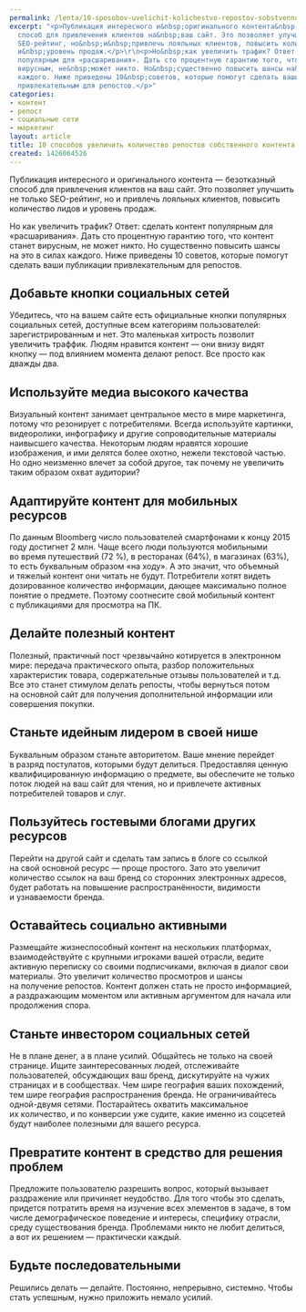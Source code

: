```yaml
---
permalink: /lenta/10-sposobov-uvelichit-kolichestvo-repostov-sobstvennogo-kontenta
excerpt: "<p>Публикация интересного и&nbsp;оригинального контента&nbsp;— безотказный
  способ для привлечения клиентов на&nbsp;ваш сайт. Это позволяет улучшить не&nbsp;только
  SEO-рейтинг, но&nbsp;и&nbsp;привлечь лояльных клиентов, повысить количество лидов
  и&nbsp;уровень продаж.</p>\r\n<p>Но&nbsp;как увеличить трафик? Ответ: сделать контент
  популярным для «расшаривания». Дать сто процентную гарантию того, что контент станет
  вирусным, не&nbsp;может никто. Но&nbsp;существенно повысить шансы на&nbsp;это в&nbsp;силах
  каждого. Ниже приведены 10&nbsp;советов, которые помогут сделать ваши публикации
  привлекательным для репостов.</p>"
categories:
- контент
- репост
- социальные сети
- маркетинг
layout: article
title: 10 способов увеличить количество репостов собственного контента
created: 1426064526
---
```

Публикация интересного и оригинального контента — безотказный способ для привлечения клиентов на ваш сайт. Это позволяет улучшить не только SEO-рейтинг, но и привлечь лояльных клиентов, повысить количество лидов и уровень продаж.

Но как увеличить трафик? Ответ: сделать контент популярным для «расшаривания». Дать сто процентную гарантию того, что контент станет вирусным, не может никто. Но существенно повысить шансы на это в силах каждого. Ниже приведены 10 советов, которые помогут сделать ваши публикации привлекательным для репостов.

## Добавьте кнопки социальных сетей ##

Убедитесь, что на вашем сайте есть официальные кнопки популярных социальных сетей, доступные всем категориям пользователей: зарегистрированным и нет. Это маленькая хитрость позволит увеличить траффик. Людям нравится контент — они внизу видят кнопку — под влиянием момента делают репост. Все просто как дважды два.

## Используйте медиа высокого качества ##

Визуальный контент занимает центральное место в мире маркетинга, потому что резонирует с потребителями. Всегда используйте картинки, видеоролики, инфографику и другие сопроводительные материалы наивысшего качества. Некоторым людям нравятся хорошие изображения, и ими делятся более охотно, нежели текстовой частью. Но одно неизменно влечет за собой другое, так почему не увеличить таким образом охват аудитории?

## Адаптируйте контент для мобильных ресурсов ##

По данным Bloomberg число пользователей смартфонами к концу 2015 году достигнет 2 млн. Чаще всего люди пользуются мобильными во время путешествий (72 %), в ресторанах (64%), в магазинах (63%), то есть буквальным образом «на ходу». А это значит, что объемный и тяжелый контент они читать не будут. Потребители хотят видеть дозированное количество информации, дающее максимально полное понятие о предмете. Поэтому соотнесите свой мобильный контент с публикациями для просмотра на ПК.

## Делайте полезный контент ##

Полезный, практичный пост чрезвычайно котируется в электронном мире: передача практического опыта, разбор положительных характеристик товара, содержательные отзывы пользователей и т.д. Все это станет стимулом делать репосты, чтобы вернуться потом на основной сайт для получения дополнительной информации или совершения покупки.

## Станьте идейным лидером в своей нише ##

Буквальным образом станьте авторитетом. Ваше мнение перейдет в разряд постулатов, которыми будут делиться. Предоставляя ценную квалифицированную информацию о предмете, вы обеспечите не только поток людей на ваш сайт для чтения, но и привлечете активных потребителей товаров и слуг.

## Пользуйтесь гостевыми блогами других ресурсов ##

Перейти на другой сайт и сделать там запись в блоге со ссылкой на свой основной ресурс — проще простого. Зато это увеличит количество ссылок на ваш бренд со сторонних электронных адресов, будет работать на повышение распространённости, видимости и узнаваемости бренда.

## Оставайтесь социально активными ##

Размещайте жизнеспособный контент на нескольких платформах, взаимодействуйте с крупными игроками вашей отрасли, ведите активную переписку со своими подписчиками, включая в диалог свои материалы. Это увеличит количество просмотров и шансы на получение репостов. Контент должен стать не просто информацией, а раздражающим моментом или активным аргументом для начала или продолжения спора.

## Станьте инвестором социальных сетей ##

Не в плане денег, а в плане усилий. Общайтесь не только на своей странице. Ищите заинтересованных людей, отслеживайте пользователей, обсуждающих ваш бренд, дискутируйте на чужих страницах и в сообществах. Чем шире география ваших похождений, тем шире география распространения бренда. Не ограничивайтесь одной-двумя сетями. Постарайтесь охватить максимальное их количество, и по конверсии уже судите, какие именно из соцсетей будут наиболее полезными для вашего ресурса.

## Превратите контент в средство для решения проблем ##

Предложите пользователю разрешить вопрос, который вызывает раздражение или причиняет неудобство. Для того чтобы это сделать, придется потратить время на изучение всех элементов в задаче, в том числе демографическое поведение и интересы, специфику отрасли, среду существования бренда. Проблемами никто не любит делиться, а вот их решением — практически каждый.

## Будьте последовательными ##

Решились делать — делайте. Постоянно, непрерывно, системно. Чтобы стать успешным, нужно приложить немало усилий.
